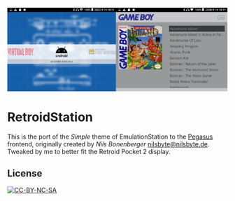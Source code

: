 ![](screenshot.png)

# RetroidStation

This is the port of the *Simple* theme of EmulationStation to the [Pegasus](http://pegasus-frontend.org) frontend, originally created by *Nils Bonenberger* <nilsbyte@nilsbyte.de>. Tweaked by me to better fit the Retroid Pocket 2 display.

## License

[![CC-BY-NC-SA](https://i.creativecommons.org/l/by-nc-sa/4.0/88x31.png)](http://creativecommons.org/licenses/by-nc-sa/4.0/)
